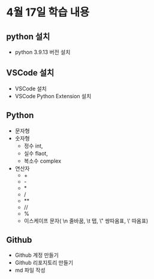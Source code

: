 # 4월 17일 학습 내용
## python 설치
- python 3.9.13 버전 설치
## VSCode 설치
- VSCode 설치
- VSCode Python Extension 설치
## Python
- 문자형
- 숫자형 
  - 정수 int, 
  - 실수 flaot, 
  - 복소수 complex
- 연산자
  - \+
  - \-
  - \*
  - /
  - \*\*
  - \//
  - \%
  - 이스케이프 문자( \n 줄바꿈, \t 탭, \\" 쌍따옴표, \\' 따옴표)

## Github
- Github 계정 만들기
- Github 리포지토리 만들기
- md 파일 작성
